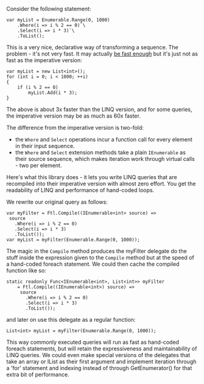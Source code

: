 Consider the following statement:

```
var myList = Enumerable.Range(0, 1000)
    .Where(i => i % 2 == 0)`\
    .Select(i => i * 3)`\
    .ToList();
```

This is a very nice, declarative way of transforming a sequence. The
problem - it's not very fast. It may actually [be fast
enough](http://stackoverflow.com/questions/3769989/should-linq-be-avoided-because-its-slow>)
but it's just not as fast as the imperative version:

```
var myList = new List<int>();
for (int i = 0; i < 1000; ++i)
{
    if (i % 2 == 0)
        myList.Add(i * 3);
}
```
The above is about 3x faster than the LINQ version, and for some
queries, the imperative version may be as much as 60x faster. 

The difference from the imperative version is two-fold:

-   the `Where` and `Select` operations incur a function call for
    every element in their input sequence.
-   the `Where` and `Select` extension methods take a plain
    `IEnumerable` as their source sequence, which makes iteration work
    through virtual calls - two per element.

Here's what this library does - it lets you write LINQ queries that are
recompiled into their imperative version with almost zero effort. You
get the readability of LINQ and performance of hand-coded loops.

We rewrite our original query as follows:
```
var myFilter = Ftl.Compile((IEnumerable<int> source) =>
 source
   .Where(i => i % 2 == 0)
   .Select(i => i * 3)
   .ToList());
var myList = myFilter(Enumerable.Range(0, 1000));
```
The magic in the `Compile` method produces the myFilter delegate do the stuff
inside the expression given to the `Compile` method but at the speed of a
hand-coded foreach statement. We could then cache the compiled function
like so:
```
static readonly Func<IEnumerable<int>, List<int>> myFilter
    = Ftl.Compile((IEnumerable<int>) source) =>
     source
       .Where(i => i % 2 == 0)
       .Select(i => i * 3)
       .ToList());

```

and later on use this delegate as a regular function:
```
List<int> myList = myFilter(Enumerable.Range(0, 1000));
```

This way commonly executed queries will run as fast as hand-coded
foreach statements, but will retain the expressiveness and
maintainability of LINQ queries. We could even make special versions of
the delegates that take an array or IList as their first argument and
implement iteration through a 'for' statement and indexing instead of
through GetEnumerator() for that extra bit of performance.

